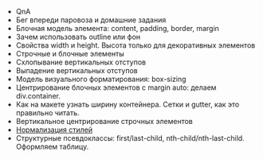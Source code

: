 - QnA
- Бег впереди паровоза и домашние задания
- Блочная модель элемента: content, padding, border, margin
- Зачем использовать outline или фон
- Свойства width и height. Высота только для декоративных элементов
- Строчные и блочные элементы
- Схлопывание вертикальных отступов
- Выпадение вертикальных отступов
- Модель визуального форматирования: box-sizing
- Центрирование блочных элементов с margin auto: делаем div.container.
- Как на макете узнать ширину контейнера. Сетки и gutter, как это правильно
  читать.
- Вертикальное центрирование строчных элементов
- [Нормализация стилей](https://github.com/sindresorhus/modern-normalize)
- Структурные псевдоклассы: first/last-сhild, nth-child/nth-last-child.
  Оформляем таблицу.
